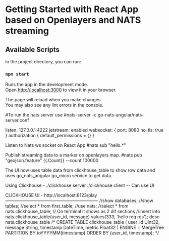 # Getting Started with React App based on Openlayers and NATS streaming

## Available Scripts

In the project directory, you can run:

### `npm start`

Runs the app in the development mode.\
Open [http://localhost:3000](http://localhost:3000) to view it in your browser.

The page will reload when you make changes.\
You may also see any lint errors in the console.

#To run the nats server use 
#nats-server -c go-nats-angular/nats-server.conf

listen: 127.0.0.1:4222
jetstream: enabled
websocket: {
        port: 8080
        no_tls: true
}
authorization {
        default_permissions = {}
}

Listen to Nats ws socket on React App
#nats sub "hello.*"

Publish streaming data to a marker on openlayers map.
#nats pub "geojson.feature" {{.Count}} --count 100000

The UI now uses table data from clickhouse_table to show row data and uses go_nats_angular go_micro service to get data.

Using Clickhouse -
./clickhouse server
./clickhouse client -- Can use UI

CLICKHOUSE UI - http://localhost:8123/play
—————————————————————
//show databases;
//show tables;
//select * from first_table;
//use nats;
//select * from nats.clickhouse_table; // On terminal it shows as 2 dif sections
//insert into nats.clickhouse_table(user_id, message) values(333, 'hello req res');
desc nats.clickhouse_table
/*
CREATE TABLE clickhouse_table (
  user_id UInt32,
  message String,
  timestamp DateTime,
  metric Float32
) ENGINE = MergeTree
PARTITION BY toYYYYMM(timestamp)
ORDER BY (user_id, timestamp);
*/

